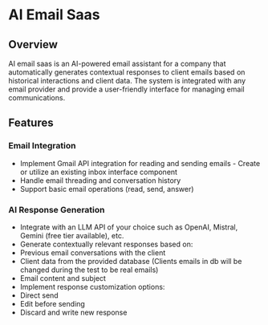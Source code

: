 # AI Email Saas

## Overview

AI email saas is an AI-powered email assistant for a company that automatically generates contextual responses to client emails based on historical interactions and client data. The system is integrated with any email provider and provide a user-friendly interface for managing email communications.

## Features

### Email Integration

- Implement Gmail API integration for reading and sending emails - Create or utilize an existing inbox interface component
- Handle email threading and conversation history
- Support basic email operations (read, send, answer)

### AI Response Generation

- Integrate with an LLM API of your choice such as OpenAI, Mistral, Gemini (free tier available), etc.
- Generate contextually relevant responses based on:
- Previous email conversations with the client
- Client data from the provided database (Clients emails in db will be changed during the test to be real emails)
- Email content and subject
- Implement response customization options:
- Direct send
- Edit before sending
- Discard and write new response